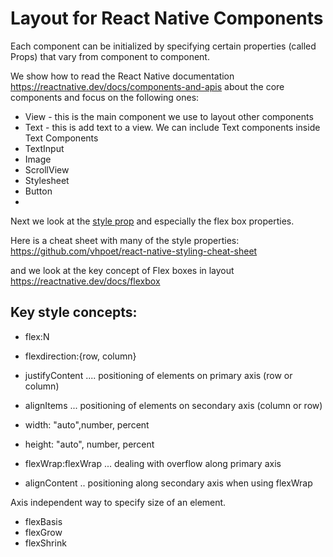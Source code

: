 # Layout for React Native Components
Each component can be initialized by specifying certain properties (called Props) that vary from component to component.

We show how to read the React Native documentation
https://reactnative.dev/docs/components-and-apis
about the core components and focus on the following ones:

* View  - this is the main component we use to layout other components
* Text - this is add text to a view. We can include Text components inside Text Components
* TextInput
* Image
* ScrollView
* Stylesheet
* Button
* 
Next we look at the [style prop](https://reactnative.dev/docs/style) 
and especially the flex box properties.

Here is a cheat sheet with many of the style properties:
https://github.com/vhpoet/react-native-styling-cheat-sheet

and we look at the key concept of Flex boxes in layout
https://reactnative.dev/docs/flexbox

## Key style concepts:
* flex:N
* flexdirection:{row, column}
* justifyContent ....   positioning of elements on primary axis (row or column)
* alignItems ... positioning of elements on secondary axis (column or row)

* width: "auto",number, percent
* height: "auto", number, percent

* flexWrap:flexWrap ... dealing with overflow along primary axis
* alignContent .. positioning along secondary axis when using flexWrap

Axis independent way to specify size of an element.
* flexBasis
* flexGrow
* flexShrink
